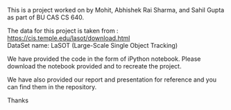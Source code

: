 
This is a project worked on by Mohit, Abhishek Rai Sharma, and Sahil Gupta as part of BU CAS CS 640. 

The data for this project is taken from : https://cis.temple.edu/lasot/download.html  
  DataSet name: LaSOT (Large-Scale Single Object Tracking)

We have provided the code in the form of iPython notebook. Please download the notebook provided and to recreate the project. 

We have also provided our report and presentation for reference and you can find them in the repository.


Thanks
